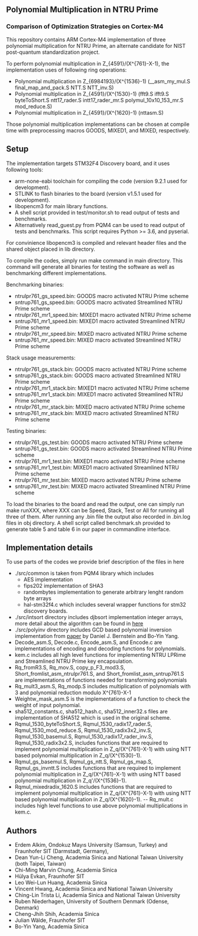 ## Polynomial Multiplication in NTRU Prime
### Comparison of Optimization Strategies on Cortex-M4

This repository contains ARM Cortex-M4 implementation of three polynomial multiplication for NTRU Prime, an alternate candidate for NIST post-quantum standardization project.

To perform polynomial multiplication in Z_{4591}/(X^{761}-X-1), the implementation uses of following ring operations:
- Polynomial multiplication in Z_{6984193}/(X^{1536}-1) (\_\_asm\_my\_mul.S final\_map\_and\_pack.S NTT.S NTT\_inv.S)
- Polynomial multiplication in Z_{4591}/(X^{1530}-1) (fft9.S ifft9.S byteToShort.S ntt17\_rader.S intt17\_rader\_mr.S polymul\_10x10\_153\_mr.S mod\_reduce.S)
- Polynomial multiplication in Z_{4591}/(X^{1620}-1) (nttasm.S)

Those polynomial multiplication implementations can be chosen at compile time with preprocessing macros GOODS, MIXED1, and MIXED, respectively. 

## Setup
The implementation targets STM32F4 Discovery board, and it uses following tools:
- arm-none-eabi toolchain for compiling the code (version 9.2.1 used for development).
- STLINK to flash binaries to the board (version v1.5.1 used for development).
- libopencm3 for main library functions.
- A shell script provided in test/monitor.sh to read output of tests and benchmarks.
- Alternatively read_guest.py from PQM4 can be used to read output of tests and benchmarks. This script requires Python >= 3.6, and pyserial. 

For convinience libopencm3 is compiled and relevant header files and the shared object placed in lib directory.

To compile the codes, simply run make command in main directory. This command will generate all binaries for testing the software as well as benchmarking different implementations.

Benchmarking binaries:
- ntrulpr761\_gs\_speed.bin: GOODS macro activated NTRU Prime scheme
- sntrup761\_gs\_speed.bin: GOODS macro activated Streamlined NTRU Prime scheme
- ntrulpr761\_mr1\_speed.bin: MIXED1 macro activated NTRU Prime scheme
- sntrup761\_mr1\_speed.bin: MIXED1 macro activated Streamlined NTRU Prime scheme
- ntrulpr761\_mr\_speed.bin: MIXED macro activated NTRU Prime scheme
- sntrup761\_mr\_speed.bin: MIXED macro activated Streamlined NTRU Prime scheme

Stack usage measurements:
- ntrulpr761\_gs\_stack.bin: GOODS macro activated NTRU Prime scheme
- sntrup761\_gs\_stack.bin: GOODS macro activated Streamlined NTRU Prime scheme
- ntrulpr761\_mr1\_stack.bin: MIXED1 macro activated NTRU Prime scheme
- sntrup761\_mr1\_stack.bin: MIXED1 macro activated Streamlined NTRU Prime scheme
- ntrulpr761\_mr\_stack.bin: MIXED macro activated NTRU Prime scheme
- sntrup761\_mr\_stack.bin: MIXED macro activated Streamlined NTRU Prime scheme

Testing binaries:
- ntrulpr761\_gs\_test.bin: GOODS macro activated NTRU Prime scheme
- sntrup761\_gs\_test.bin: GOODS macro activated Streamlined NTRU Prime scheme
- ntrulpr761\_mr1\_test.bin: MIXED1 macro activated NTRU Prime scheme
- sntrup761\_mr1\_test.bin: MIXED1 macro activated Streamlined NTRU Prime scheme
- ntrulpr761\_mr\_test.bin: MIXED macro activated NTRU Prime scheme
- sntrup761\_mr\_test.bin: MIXED macro activated Streamlined NTRU Prime scheme

To load the binaries to the board and read the output, one can simply run make runXXX, where XXX can be Speed, Stack, Test or All for running all three of them. After running any .bin file the output also recorded in .bin.log files in obj directory. A shell script called benchmark.sh provided to generate table 5 and table 6 in our paper in commandline interface.

## Implementation details

To use parts of the codes we provide brief description of the files in here
- ./src/common is taken from PQM4 library which includes
  - AES implementation
  - fips202 implementation of SHA3
  - randombytes implementation to generate arbitrary lenght random byte arrays
  - hal-stm32f4.c which includes several wrapper functions for stm32 discovery boards.
- ./src/intsort directory includes djbsort implementation integer arrays, more detail about the algorithm can be found in [here](https://sorting.cr.yp.to/)
- ./src/polyinv directory includes GCD based polynomial inversion implementation from [paper](https://doi.org/10.13154/tches.v2019.i3.340-398) by Daniel J. Bernstein and Bo-Yin Yang.
- Decode\_asm.S, Decode.c, Encode\_asm.S, and Encode.c are implementations of encoding and decoding functions for polynomials.
- kem.c includes all high level functions for implementing NTRU LPRime and Streamlined NTRU Prime key encapsulation.
- Rq_fromR3.S, Rq_mov.S, copy_p_F3_mod3.S, Short_fromlist_asm_ntrulpr761.S, and Short_fromlist_asm_sntrup761.S are implementations of functions needed for transforming polynomials 
- Rq_mult3_asm.S, Rq_modp.S includes multiplication of polynomials with 3 and polynomial reduction modulo X^{761}-X-1
- Weightw_mask_asm.S is the implementations of a function to check the weight of input polynomial.
- sha512_constants.c, sha512_hash.c, sha512_inner32.s files are implementation of SHA512 which is used in the original scheme.
- Rqmul_1530_byteToShort.S, Rqmul_1530_radix17_rader.S, Rqmul_1530_mod_reduce.S, Rqmul_1530_radix3x2_inv.S, Rqmul_1530_basemul.S, Rqmul_1530_radix17_rader_inv.S, Rqmul_1530_radix3x2.S, includes functions that are required to implement polynomial multiplication in Z_q/(X^{761}-X-1) with using NTT based polynomial multiplication in Z_q/(X^{1530}-1).
- Rqmul_gs_basemul.S, Rqmul_gs_ntt.S, Rqmul_gs_map.S, Rqmul_gs_invntt.S includes functions that are required to implement polynomial multiplication in Z_q/(X^{761}-X-1) with using NTT based polynomial multiplication in Z_q'/(X^{1536}-1).  
- Rqmul_mixedradix_1620.S includes functions that are required to implement polynomial multiplication in Z_q/(X^{761}-X-1) with using NTT based polynomial multiplication in Z_q/(X^{1620}-1).
-- Rq_mult.c includes high level functions to use above polynomial multiplications in kem.c.   


## Authors
* Erdem Alkim, Ondokuz Mayıs University (Samsun, Turkey) and Fraunhofer SIT (Darmstadt, Germany), 
* Dean Yun-Li Cheng, Academia Sinica and National Taiwan University (both Taipei, Taiwan) 
* Chi-Ming Marvin Chung, Academia Sinica 
* Hülya Evkan, Fraunhofer SIT
* Leo Wei-Lun Huang, Academia Sinica 
* Vincent Hwang, Academia Sinica and National Taiwan University
* Ching-Lin Trista Li, Academia Sinica and National Taiwan University
* Ruben Niederhagen, University of Southern Denmark (Odense, Denmark) 
* Cheng-Jhih Shih, Academia Sinica 
* Julian Wälde, Fraunhofer SIT
* Bo-Yin Yang, Academia Sinica

